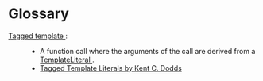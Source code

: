 # Glossary

<dl>
  <dt id="taggedTemplate">
    <a href="https://tc39.es/ecma262/#sec-tagged-templates">
      Tagged template
    </a>:
  </dt>
  <dd>
    <ul>
      <li>
        A function call where the arguments of the call are derived from a
        <a href="https://developer.mozilla.org/en-US/docs/Web/JavaScript/Reference/Template_literals">
          TemplateLiteral
        </a>.
      </li>
      <li>
        <a href="https://www.youtube.com/watch?v=UJrkauaA7-I&t=275s">
          Tagged Template Literals by Kent C. Dodds
        </a>
      </li>
    </ul>
  </dd>
  <dd>
  </dd>
</dl>
